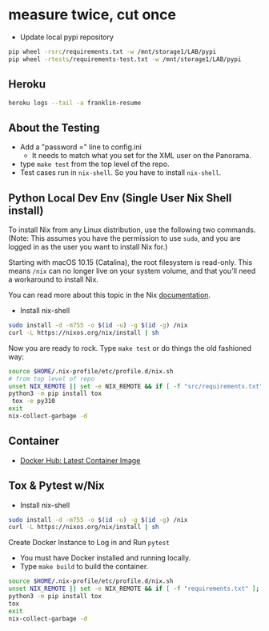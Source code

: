 # measure twice, cut once

- Update local pypi repository

```sh
pip wheel -rsrc/requirements.txt -w /mnt/storage1/LAB/pypi
pip wheel -rtests/requirements-test.txt -w /mnt/storage1/LAB/pypi
```

## Heroku

```sh
heroku logs --tail -a franklin-resume
```

## About the Testing

* Add a "password =" line to config.ini
  * It needs to match what you set for the XML user on the Panorama.
* type `make test` from the top level of the repo.
* Test cases run in `nix-shell`. So you have to install `nix-shell`.

## Python Local Dev Env (Single User Nix Shell install)

To install Nix from any Linux distribution, use the following two commands.
(Note: This assumes you have the permission to use `sudo`, and you are logged
in as the user you want to install Nix for.)

Starting with macOS 10.15 (Catalina), the root filesystem is read-only.
This means `/nix` can no longer live on your system volume, and that you'll
need a workaround to install Nix.

You can read more about this topic in the Nix
[documentation](https://nixos.org/manual/nix/stable/#sect-macos-installation).

* Install nix-shell

```sh
sudo install -d -m755 -o $(id -u) -g $(id -g) /nix
curl -L https://nixos.org/nix/install | sh
```

Now you are ready to rock. Type `make test` or do things the old fashioned way:

```sh
source $HOME/.nix-profile/etc/profile.d/nix.sh
# from top level of repo
unset NIX_REMOTE || set -e NIX_REMOTE && if [ -f "src/requirements.txt" ]; then nix-shell; fi
python3 -m pip install tox
 tox -e py310
exit
nix-collect-garbage -d
```

## Container

* [Docker Hub: Latest Container Image](https://hub.docker.com/repository/docker/frank378/franklin-resume)

## Tox & Pytest w/Nix

* Install nix-shell

```sh
sudo install -d -m755 -o $(id -u) -g $(id -g) /nix
curl -L https://nixos.org/nix/install | sh
```

Create Docker Instance to Log in and Run `pytest`

* You must have Docker installed and running locally.
* Type `make build` to build the container.

```sh
source $HOME/.nix-profile/etc/profile.d/nix.sh
unset NIX_REMOTE || set -e NIX_REMOTE && if [ -f "requirements.txt" ]; then nix-shell; fi
python3 -m pip install tox
tox
exit
nix-collect-garbage -d
```
